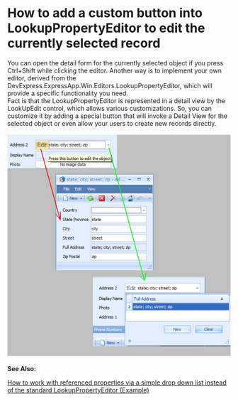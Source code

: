 # How to add a custom button into LookupPropertyEditor to edit the currently selected record


<p>You can open the detail form for the currently selected object if you press Ctrl+Shift while clicking the editor. Another way is to implement your own editor, derived from the DevExpress.ExpressApp.Win.Editors.LookupPropertyEditor, which will provide a specific functionality you need.<br />Fact is that the LookupPropertyEditor is represented in a detail view by the LookUpEdit control, which allows various customizations. So, you can customize it by adding a special button that will invoke a Detail View for the selected object or even allow your users to create new records directly.<br /><br /><img src="https://raw.githubusercontent.com/DevExpress-Examples/how-to-add-a-custom-button-into-lookuppropertyeditor-to-edit-the-currently-selected-record-e774/13.1.4+/media/94d807ac-64cf-11e4-80ba-00155d624807.png"><br /><br /><strong>See Also:</strong></p>
<p><a href="https://www.devexpress.com/Support/Center/p/e1101">How to work with referenced properties via a simple drop down list instead of the standard LookupPropertyEditor (Example)</a></p>

<br/>


